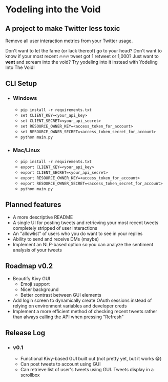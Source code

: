 # Yodeling into the Void
## A project to make Twitter less toxic
Remove all user interaction metrics from your Twitter usage. 

Don't want to let the fame (or lack thereof) go to your head? Don't want to know if your most recent
🔥🔥🔥 tweet got 1 retweet or 1,000? Just want to **vent** and scream into the void? Try 
yodeling into it instead with Yodeling Into The Void!

## CLI Setup
- ### Windows
  - `pip install -r requirements.txt`
  - `set CLIENT_KEY=<your_api_key>`
  - `set CLIENT_SECRET=<your_api_secret>`
  - `set RESOURCE_OWNER_KEY=<access_token_for_account>`
  - `set RESOURCE_OWNER_SECRET=<access_token_secret_for_account>`
  - `python main.py`
- ### Mac/Linux
  - `pip install -r requirements.txt`
  - `export CLIENT_KEY=<your_api_key>`
  - `export CLIENT_SECRET=<your_api_secret>`
  - `export RESOURCE_OWNER_KEY=<access_token_for_account>`
  - `export RESOURCE_OWNER_SECRET=<access_token_secret_for_account>`
  - `python main.py`

## Planned features
- A more descriptive README
- A single UI for posting tweets and retrieving your most recent tweets completely
stripped of user interactions
- An "allowlist" of users who you do want to see in your replies
- Ability to send and receive DMs (maybe)
- Implement an NLP-based option so you can analyze the sentiment analysis of your tweets

## Roadmap v0.2
- Beautify Kivy GUI
  - Emoji support
  - Nicer background
  - Better contrast between GUI elements
- Add login screen to dynamically create OAuth sessions instead of relying on environment variables and developer creds
- Implement a more efficient method of checking recent tweets rather than always calling the API when pressing "Refresh"


## Release Log
- ### v0.1
  - Functional Kivy-based GUI built out (not pretty yet, but it works 😁)
  - Can post tweets to account using GUI
  - Can retrieve list of user's tweets using GUI. Tweets display in a scrollbox